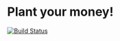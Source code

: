 # Plant your money!

[![Build Status](https://travis-ci.org/cheesehary/money-pot.svg?branch=master)](https://travis-ci.org/cheesehary/money-pot)
